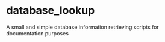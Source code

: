 # database_lookup
A small and simple database information retrieving scripts for documentation purposes
